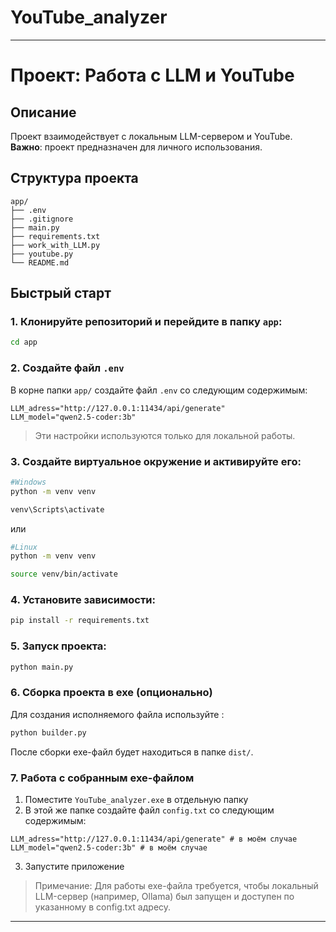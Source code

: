 # YouTube_analyzer


---

# Проект: Работа с LLM и YouTube

## Описание

Проект взаимодействует с локальным LLM-сервером и YouTube.  
**Важно**: проект предназначен для личного использования.

## Структура проекта

```
app/
├── .env
├── .gitignore
├── main.py
├── requirements.txt
├── work_with_LLM.py
├── youtube.py
└── README.md
```

## Быстрый старт

### 1. Клонируйте репозиторий и перейдите в папку `app`:

```bash
cd app
```

### 2. Создайте файл `.env`

В корне папки `app/` создайте файл `.env` со следующим содержимым:

```dotenv
LLM_adress="http://127.0.0.1:11434/api/generate"
LLM_model="qwen2.5-coder:3b"
```

> Эти настройки используются только для локальной работы.

### 3. Создайте виртуальное окружение и активируйте его:

```bash
#Windows
python -m venv venv

venv\Scripts\activate

```
или
```bash
#Linux
python -m venv venv

source venv/bin/activate
```



### 4. Установите зависимости:

```bash
pip install -r requirements.txt
```

### 5. Запуск проекта:

```bash
python main.py
```


### 6. Сборка проекта в exe (опционально)

Для создания исполняемого файла используйте :

```bash
python builder.py
```

После сборки exe-файл будет находиться в папке `dist/`.

### 7. Работа с собранным exe-файлом

1. Поместите `YouTube_analyzer.exe`  в отдельную папку
2. В этой же папке создайте файл `config.txt` со следующим содержимым:

```
LLM_adress="http://127.0.0.1:11434/api/generate" # в моём случае
LLM_model="qwen2.5-coder:3b" # в моём случае
```

3. Запустите приложение 

> Примечание: Для работы exe-файла требуется, чтобы локальный LLM-сервер (например, Ollama) был запущен и доступен по указанному в config.txt адресу.


---